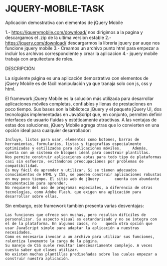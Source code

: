 # JQUERY-MOBILE-TASK
Aplicación demostrativa con elementos de jQuery Mobile

1.- https://jquerymobile.com/download/ nos dirigimos a la pagina y descargamos el .zip de la ultima version estable
2.- https://jquery.com/download/ descargarmos la libreria jquery par auqe nos funcione jquery mobile
3.- Creamos un archivo punto html para empezar a incluir los archivos correspondiente y crear la aplicacion
4.- jquery mobile trabaja con arquitectura de roles.

DESCRIPCIÓN

La siguiente página es una aplicación demostrativa con elementos de jQuery Mobile es de fácil manipulación ya que tranaja solo con js, css y html.

El framework jQuery Mobile es la solución más utilizada para desarrollar aplicaciones móviles completas, confiables y llenas de prestaciones en poco tiempo. Sus bases son la biblioteca jQuery y el paquete jQuery UI, dos tecnologías implementadas en JavaScript que, en conjunto, permiten definir interfaces de usuario fluidas y estéticamente atractivas. A las ventajas de estas dos soluciones, jQuery Mobile agrega otras que lo convierten en una opción ideal para cualquier desarrollador:

    Incluye, listos para usar, elementos como botones, barras de herramientas, formularios, listas y tipografías especialmente optimizadas y estilizadas para aplicaciones móviles.     Además, cuenta con un sistema de bloques ideal para construir plantillas.
    Nos permite construir aplicaciones aptas para todo tipo de plataformas casi sin esfuerzo, evitándonos preocupaciones por problemas de compatibilidad.
    Es muy fácil de aprender y utilizar. Si se tienen adecuados conocimientos de HTML y CSS, se pueden construir aplicaciones robustas en muy poco tiempo. El sitio web de jQuery       cuenta con abundante documentación para aprender.
    No requiere del uso de programas especiales, a diferencia de otras tecnologías, como Adobe Flash, que exigen una aplicación para desarrollar sobre ellas.

Sin embargo, este framework también presenta varias desventajas:

    Las funciones que ofrece son muchas, pero resultan difíciles de personalizar. Su aspecto visual es estandarizado y no se integra con el de la plataforma. En algunos casos, no    queda otra opción que usar JavaScript simple para adaptar la aplicación a nuestras necesidades.
    Como es necesario invocar a un archivo para utilizar sus funciones, ralentiza levemente la carga de la página.
    Su manejo de CSS suele resultar innecesariamente complejo. A veces cuesta saber qué clases utilizar.
    No existen muchas plantillas prediseñadas sobre las cuales empezar a construir nuestra aplicación.

